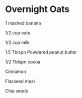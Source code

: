 # Overnight Oats

1 mashed banana

1/2 cup oats

1/2 cup milk

1.5 Tblspn Powdered peanut butter

1/2 Tblspn cocoa

Cinnamon

Flaxseed meal

Chia seeds
